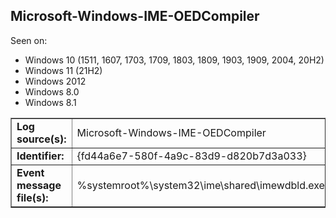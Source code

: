 ## Microsoft-Windows-IME-OEDCompiler

Seen on:
* Windows 10 (1511, 1607, 1703, 1709, 1803, 1809, 1903, 1909, 2004, 20H2)
* Windows 11 (21H2)
* Windows 2012
* Windows 8.0
* Windows 8.1

<table border="1" class="docutils">
  <tbody>
    <tr>
      <td><b>Log source(s):</b></td>
      <td>Microsoft-Windows-IME-OEDCompiler</td>
    </tr>
    <tr>
      <td><b>Identifier:</b></td>
      <td>{fd44a6e7-580f-4a9c-83d9-d820b7d3a033}</td>
    </tr>
    <tr>
      <td><b>Event message file(s):</b></td>
      <td>%systemroot%\system32\ime\shared\imewdbld.exe</td>
    </tr>
  </tbody>
</table>

&nbsp;

